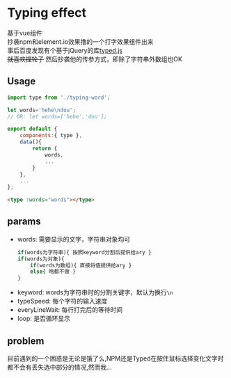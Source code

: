 # Typing effect

基于vue组件  
抄袭npm和element.io效果撸的一个打字效果组件出来  
事后百度发现有个基于jQuery的库[typed.js](http://www.mattboldt.com/demos/typed-js/)  
~~就喜欢捏轮子~~  然后抄袭他的传参方式，即除了字符串外数组也OK

## Usage

```js
import type from './typing-word';

let words='hehe\ndou';
// OR: let words=['hehe','dou'];

export default {
    components:{ type },
    data(){
        return {
            words,
            ...
        }
    },
    ...
};
```

```html
<type :words="words"></type>
```

## params

* words: 需要显示的文字，字符串对象均可  
    ```js
    if(words为字符串){ 按照keyword分割后提供给ary }
    if(words为对象){
        if(words为数组){ 直接将值提供给ary }
        else{ 啥都不做 }
    }
    ```
* keyword: words为字符串时的分割关键字，默认为换行`\n`
* typeSpeed: 每个字符的输入速度
* everyLineWait: 每行打完后的等待时间
* loop: 是否循环显示

## problem

目前遇到的一个困惑是无论是饿了么,NPM还是Typed在按住鼠标选择变化文字时都不会有丢失选中部分的情况,然而我...